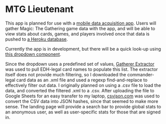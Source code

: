 # MTG Lieutenant

This app is planned for use with a [mobile data acquisition app](#). Users will gather Magic: The Gathering game data with the app, and will be able to view stats about cards, games, and players involved once that data is pushed to [a Heroku database](#).

Currently the app is in development, but there will be a quick look-up using [this dropdown component](https://react.semantic-ui.com/modules/dropdown/).

Since the dropdown uses a predefined set of values, [Gatherer Extractor](https://www.mtgsalvation.com/forums/magic-fundamentals/other-magic-products/third-party-products/337224-mtg-gatherer-extractor-v6-6-database-pics) was used to pull EDH-legal card names to populate this list. The extractor itself does not provide much filtering, so I downloaded the commander-legal card data as an .xml file and used a regexp find-and-replace to effectively filter out data. I originally planned on using a .csv file to load the data, and converted the filtered .xml to a .csv. After uploading the file to Google Sheets for an easy transfer to my laptop, [csvjson.com](https://csvjson.com/csv2json) was used to convert the CSV data into JSON hashes, since that seemed to make more sense. The landing page will provide a search bar to provide global stats to an anonymous user, as well as user-specific stats for those that are signed in.
